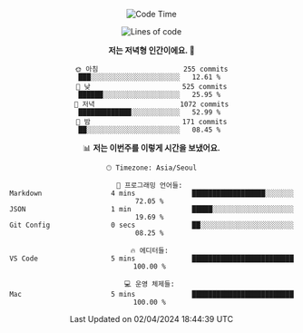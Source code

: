 <div align='center'>
 
<!--START_SECTION:waka-->
![Code Time](http://img.shields.io/badge/Code%20Time-3%2C467%20hrs%205%20mins-blue)

![Lines of code](https://img.shields.io/badge/%EC%A0%80%EB%8A%94%20%EC%97%AC%ED%83%9C%EA%B9%8C%EC%A7%80%20-1.5%20million%20%EC%A4%84%EC%9D%98%20%EC%BD%94%EB%93%9C%EB%A5%BC%20%EC%9E%91%EC%84%B1%ED%96%88%EC%96%B4%EC%9A%94.-blue)

**저는 저녁형 인간이에요. 🦉** 

```text
🌞 아침                     255 commits         ███░░░░░░░░░░░░░░░░░░░░░░   12.61 % 
🌆 낮　                     525 commits         ██████░░░░░░░░░░░░░░░░░░░   25.95 % 
🌃 저녁                     1072 commits        █████████████░░░░░░░░░░░░   52.99 % 
🌙 밤　                     171 commits         ██░░░░░░░░░░░░░░░░░░░░░░░   08.45 % 
```


📊 **저는 이번주를 이렇게 시간을 보냈어요.** 

```text
🕑︎ Timezone: Asia/Seoul

💬 프로그래밍 언어들: 
Markdown                 4 mins              ██████████████████░░░░░░░   72.05 % 
JSON                     1 min               █████░░░░░░░░░░░░░░░░░░░░   19.69 % 
Git Config               0 secs              ██░░░░░░░░░░░░░░░░░░░░░░░   08.25 % 

🔥 에디터들: 
VS Code                  5 mins              █████████████████████████   100.00 % 

💻 운영 체제들: 
Mac                      5 mins              █████████████████████████   100.00 % 
```


 Last Updated on 02/04/2024 18:44:39 UTC
<!--END_SECTION:waka-->
 </div>
<!---
Emewjin/Emewjin is a ✨ special ✨ repository because its `README.md` (this file) appears on your GitHub profile.
You can click the Preview link to take a look at your changes.
--->
